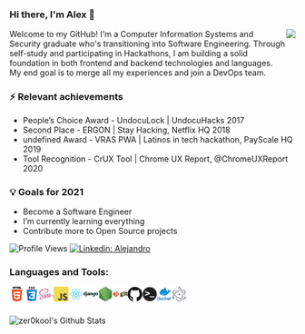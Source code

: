 ### Hi there, I'm Alex 👋
<img src="https://www.wavook.com/innovaeditor/assets/wavook/newlogobird.png" align="right" height="100" />
Welcome to my GitHub! I'm a Computer Information Systems and Security graduate who's transitioning into Software Engineering. Through self-study and participating in Hackathons, I am building a solid foundation in both frontend and backend technologies and languages. My end goal is to merge all my experiences and join a DevOps team. 

### ⚡ Relevant achievements
- People’s Choice Award - UndocuLock | UndocuHacks 2017 
- Second Place - ERGON | Stay Hacking, Netflix HQ 2018 
- undefined Award - VRAS PWA | Latinos in tech hackathon, PayScale HQ 2019
- Tool Recognition - CrUX Tool | Chrome UX Report, @ChromeUXReport 2020

### 💡 Goals for 2021
- Become a Software Engineer
- I’m currently learning everything 
- Contribute more to Open Source projects

![Profile Views](https://komarev.com/ghpvc/?username=zer0kool&color=blue)
[![Linkedin: Alejandro](https://img.shields.io/badge/-Alejandro-blue?style=flat-square&logo=Linkedin&logoColor=white&link=https://www.linkedin.com/in/zer0dev/)](https://www.linkedin.com/in/zer0dev/)
<br>
### Languages and Tools:

<img align="left" alt="HTML5" width="26px" src="https://raw.githubusercontent.com/github/explore/80688e429a7d4ef2fca1e82350fe8e3517d3494d/topics/html/html.png" />
<img align="left" alt="CSS3" width="26px" src="https://raw.githubusercontent.com/github/explore/80688e429a7d4ef2fca1e82350fe8e3517d3494d/topics/css/css.png" />
<img align="left" alt="Sass" width="26px" src="https://raw.githubusercontent.com/github/explore/80688e429a7d4ef2fca1e82350fe8e3517d3494d/topics/sass/sass.png" />
<img align="left" alt="JavaScript" width="26px" src="https://raw.githubusercontent.com/github/explore/80688e429a7d4ef2fca1e82350fe8e3517d3494d/topics/javascript/javascript.png" />
<img align="left" alt="React" width="26px" src="https://raw.githubusercontent.com/github/explore/80688e429a7d4ef2fca1e82350fe8e3517d3494d/topics/react/react.png" />
<img align="left" alt="Django" width="26px" src="https://raw.githubusercontent.com/github/explore/80688e429a7d4ef2fca1e82350fe8e3517d3494d/topics/django/django.png" />
<img align="left" alt="Node.js" width="26px" src="https://raw.githubusercontent.com/github/explore/80688e429a7d4ef2fca1e82350fe8e3517d3494d/topics/nodejs/nodejs.png" />
<img align="left" alt="Git" width="26px" src="https://raw.githubusercontent.com/github/explore/80688e429a7d4ef2fca1e82350fe8e3517d3494d/topics/git/git.png" />
<img align="left" alt="GitHub" width="26px" src="https://raw.githubusercontent.com/github/explore/78df643247d429f6cc873026c0622819ad797942/topics/github/github.png" />
<img align="left" alt="Terminal" width="26px" src="https://raw.githubusercontent.com/github/explore/80688e429a7d4ef2fca1e82350fe8e3517d3494d/topics/terminal/terminal.png" />
<img align="left" alt="Docker" width="26px" src="https://raw.githubusercontent.com/github/explore/80688e429a7d4ef2fca1e82350fe8e3517d3494d/topics/docker/docker.png" />
<img align="left" alt="Electron" width="26px" src="https://raw.githubusercontent.com/github/explore/80688e429a7d4ef2fca1e82350fe8e3517d3494d/topics/electron/electron.png" />

<br><br><br>
<img align="left" alt="zer0kool's Github Stats" src="https://github-readme-stats.codestackr.vercel.app/api?username=zer0kool&show_icons=true&hide_border=true" />
